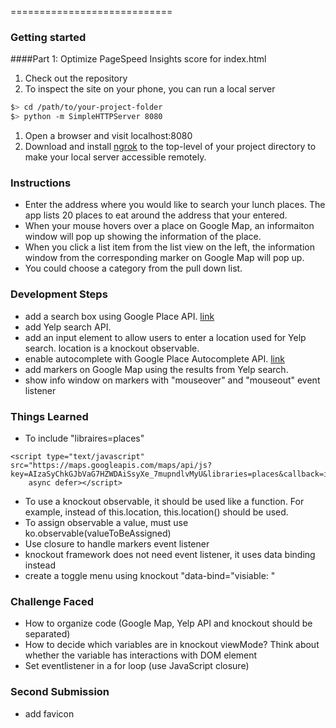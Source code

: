 
============================
### Getting started

####Part 1: Optimize PageSpeed Insights score for index.html

1. Check out the repository
1. To inspect the site on your phone, you can run a local server

  ```bash
  $> cd /path/to/your-project-folder
  $> python -m SimpleHTTPServer 8080
  ```

1. Open a browser and visit localhost:8080
1. Download and install [ngrok](https://ngrok.com/) to the top-level of your project directory to make your local server accessible remotely.

### Instructions
* Enter the address where you would like to search your lunch places.
The app lists 20 places to eat around the address that your entered.
* When your mouse hovers over a place on Google Map, an informaiton window will pop up showing the information of the place. 
* When you click a list item from the list view on the left, the information window from the corresponding marker on Google Map will pop up.
* You could choose a category from the pull down list.


### Development Steps

* add a search box using Google Place API. [link](https://developers.google.com/maps/documentation/javascript/examples/places-searchbox)
* add Yelp search API. 
* add an input element to allow users to enter a location used for Yelp search. location is a knockout observable.
* enable autocomplete with Google Place Autocomplete API. [link](https://developers.google.com/maps/documentation/javascript/examples/places-autocomplete)
* add markers on Google Map using the results from Yelp search.
* show info window on markers with "mouseover" and "mouseout" event listener


### Things Learned
* To include "libraires=places"
```
<script type="text/javascript" src="https://maps.googleapis.com/maps/api/js?key=AIzaSyChkGJbVaG7HZWDAiSsyXe_7mupndlvMyU&libraries=places&callback=initMap"
    async defer></script>
```
* To use a knockout observable, it should be used like a function. For example, instead of this.location, this.location() should be used.
* To assign observable a value, must use ko.observable(valueToBeAssigned)
* Use closure to handle markers event listener
* knockout framework does not need event listener, it uses data binding instead
* create a toggle menu using knockout "data-bind="visiable: "

### Challenge Faced
* How to organize code (Google Map, Yelp API and knockout should be separated)
* How to decide which variables are in knockout viewMode? Think about whether the variable has interactions with DOM element
* Set eventlistener in a for loop (use JavaScript closure)

### Second Submission
* add favicon



